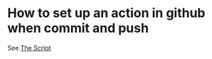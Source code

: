 # How to set up an action in github when commit and push

See [The Script](https://raw.githubusercontent.com/xexeo/til/master/.github/workflows/main.yml)

